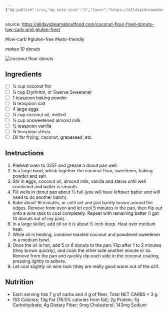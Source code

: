 ```yaml
---
{"dg-publish":true,"dg-note-icon":"3","Cover":"https://alldayidreamaboutfood.com/wp-content/uploads/2013/09/Coconut-Flour-Fried-Donuts-3.jpg","Rating":"★★★☆☆","permalink":"/recipes/coconut-flour-donuts/","dgPassFrontmatter":true,"noteIcon":"3","created":"","updated":""}
---
```


source:  https://alldayidreamaboutfood.com/coconut-flour-fried-donuts-low-carb-and-gluten-free/

#low-carb 
#gluten-free
#keto-friendly

*makes 10 donuts*

![coconut flour donuts](https://alldayidreamaboutfood.com/wp-content/uploads/2013/09/Coconut-Flour-Fried-Donuts-3.jpg)

## Ingredients

- [ ] ½ cup coconut flor
- [ ] ¼ cup Erythritol, or Swerve Sweetener
- [ ] 1 teaspoon baking powder
- [ ] ¼ teaspoon salt
- [ ] 4 large eggs
- [ ] ¼ cup coconut oil, melted
- [ ] ½ cup unsweetened almond milk
- [ ] ½ teaspoon vanilla
- [ ] ¼ teaspoon stevia
- [ ] Oil for frying; coconut, grapeseed, etc.

## Instructions

1. Preheat oven to 325F and grease a donut pan well.
2. In a large bowl, whisk together the coconut flour, sweetener, baking powder and salt.
3. Stir in eggs, coconut oil, almond milk, vanilla and stevia until well combined and batter is smooth.
4. Fill wells in donut pan about ⅔ full (you will have leftover batter and will need to do another batch).
5. Bake about 16 minutes, or until set and just barely brown around the edges. Remove from oven and let cool 5 minutes in the pan, then flip out onto a wire rack to cool completely. Repeat with remaining batter (I got 10 donuts out of my pan).
6. In a large skillet, add oil so it is about ½ inch deep. Heat over medium heat.
7. While oil is heating, combine toasted coconut and powdered sweetener in a medium bowl.
8. Once the oil is hot, add 5 or 6 donuts to the pan. Flip after 1 to 2 minutes (they brown quickly), and cook the other side another minute or so. Remove from the pan and quickly dip each side in the coconut coating, pressing lightly to adhere.
9. Let cool slightly on wire rack (they are really good warm out of the oil!).

## Nutrition
- Each serving has 7 g of carbs and 4 g of fiber. Total NET CARBS = 3 g.
- 153 Calories; 13g Fat (76.5% calories from fat); 2g Protein; 7g Carbohydrate; 4g Dietary Fiber; 0mg Cholesterol; 143mg Sodium